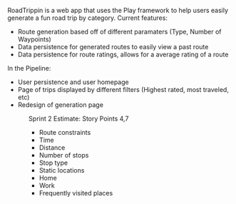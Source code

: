 RoadTrippin is a web app that uses the Play framework to help users easily generate a fun road trip by category.
Current features:
<ul>
  <li>Route generation based off of different paramaters (Type, Number of Waypoints)</li>
  <li>Data persistence for generated routes to easily view a past route </li>
  <li>Data persistence for route ratings, allows for a average rating of a route</li>
</ul>

In the Pipeline:
<ul>
  <li>User persistence and user homepage</li>
  <li>Page of trips displayed by different filters (Highest rated, most traveled, etc)</li>
  <li>Redesign of generation page</li>
 <ul>
   
 Sprint 2 Estimate: Story Points 4,7
-	Route constraints
  -	Time
  -	Distance
  -	Number of stops
  -	Stop type
-	Static locations 
  -	Home
  -	Work 
  -	Frequently visited places

